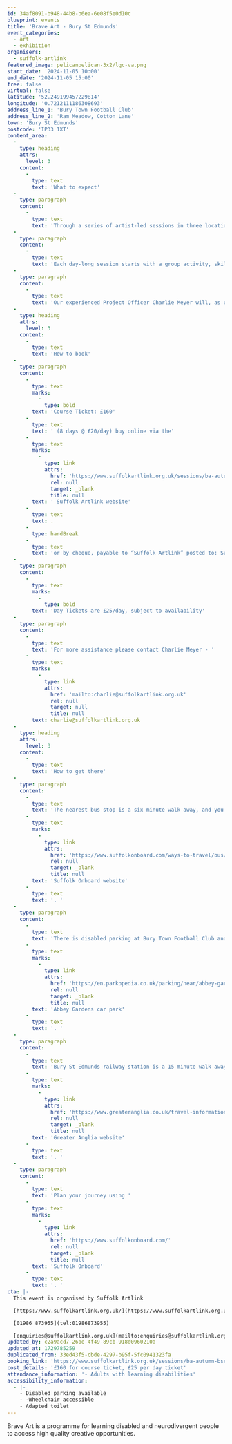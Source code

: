 ```yaml
---
id: 34af8091-b948-44b8-b6ea-6e08f5e0d10c
blueprint: events
title: 'Brave Art - Bury St Edmunds'
event_categories:
  - art
  - exhibition
organisers:
  - suffolk-artlink
featured_image: pelicanpelican-3x2/lgc-va.png
start_date: '2024-11-05 10:00'
end_date: '2024-11-05 15:00'
free: false
virtual: false
latitude: '52.249199457229814'
longitude: '0.7212111186308693'
address_line_1: 'Bury Town Football Club'
address_line_2: 'Ram Meadow, Cotton Lane'
town: 'Bury St Edmunds'
postcode: 'IP33 1XT'
content_area:
  -
    type: heading
    attrs:
      level: 3
    content:
      -
        type: text
        text: 'What to expect'
  -
    type: paragraph
    content:
      -
        type: text
        text: 'Through a series of artist-led sessions in three locations we provide inspiration and support for people to express themselves through visual arts, bringing the social and wellbeing benefits of being creative together.'
  -
    type: paragraph
    content:
      -
        type: text
        text: 'Each day-long session starts with a group activity, skill sharing or discussion, before people are invited to develop and work on a personal project. Participants are encouraged and supported to explore their interests and develop their own creative voice through a range of materials, techniques and creative prompts.'
  -
    type: paragraph
    content:
      -
        type: text
        text: 'Our experienced Project Officer Charlie Meyer will, as usual, create a safe and welcoming space where everyone can be creative and make new friends.'
  -
    type: heading
    attrs:
      level: 3
    content:
      -
        type: text
        text: 'How to book'
  -
    type: paragraph
    content:
      -
        type: text
        marks:
          -
            type: bold
        text: 'Course Ticket: £160'
      -
        type: text
        text: ' (8 days @ £20/day) buy online via the'
      -
        type: text
        marks:
          -
            type: link
            attrs:
              href: 'https://www.suffolkartlink.org.uk/sessions/ba-autumn-bse-24/'
              rel: null
              target: _blank
              title: null
        text: ' Suffolk Artlink website'
      -
        type: text
        text: .
      -
        type: hardBreak
      -
        type: text
        text: 'or by cheque, payable to “Suffolk Artlink” posted to: Suffolk Artlink, Units 13 & 14, Malt Store Annex, The Cut, 8 New Cut, Halesworth, IP19 8BY'
  -
    type: paragraph
    content:
      -
        type: text
        marks:
          -
            type: bold
        text: 'Day Tickets are £25/day, subject to availability'
  -
    type: paragraph
    content:
      -
        type: text
        text: 'For more assistance please contact Charlie Meyer - '
      -
        type: text
        marks:
          -
            type: link
            attrs:
              href: 'mailto:charlie@suffolkartlink.org.uk'
              rel: null
              target: null
              title: null
        text: charlie@suffolkartlink.org.uk
  -
    type: heading
    attrs:
      level: 3
    content:
      -
        type: text
        text: 'How to get there'
  -
    type: paragraph
    content:
      -
        type: text
        text: 'The nearest bus stop is a six minute walk away, and you can access up-to-date timetables on the '
      -
        type: text
        marks:
          -
            type: link
            attrs:
              href: 'https://www.suffolkonboard.com/ways-to-travel/bus/bus-timetables/'
              rel: null
              target: _blank
              title: null
        text: 'Suffolk Onboard website'
      -
        type: text
        text: '. '
  -
    type: paragraph
    content:
      -
        type: text
        text: 'There is disabled parking at Bury Town Football Club and pay and display parking a three minute walk away at '
      -
        type: text
        marks:
          -
            type: link
            attrs:
              href: 'https://en.parkopedia.co.uk/parking/near/abbey-gardens-2/?arriving=202408211030&leaving=202408211230'
              rel: null
              target: _blank
              title: null
        text: 'Abbey Gardens car park'
      -
        type: text
        text: '. '
  -
    type: paragraph
    content:
      -
        type: text
        text: 'Bury St Edmunds railway station is a 15 minute walk away and you can find the train times on the '
      -
        type: text
        marks:
          -
            type: link
            attrs:
              href: 'https://www.greateranglia.co.uk/travel-information/station-information/bse'
              rel: null
              target: _blank
              title: null
        text: 'Greater Anglia website'
      -
        type: text
        text: '. '
  -
    type: paragraph
    content:
      -
        type: text
        text: 'Plan your journey using '
      -
        type: text
        marks:
          -
            type: link
            attrs:
              href: 'https://www.suffolkonboard.com/'
              rel: null
              target: _blank
              title: null
        text: 'Suffolk Onboard'
      -
        type: text
        text: '. '
cta: |-
  This event is organised by Suffolk Artlink

  [https://www.suffolkartlink.org.uk/](https://www.suffolkartlink.org.uk/) 

  [01986 873955](tel:01986873955)

  [enquiries@suffolkartlink.org.uk](mailto:enquiries@suffolkartlink.org.uk)
updated_by: c2a9acd7-26be-4f49-89cb-918d0960210a
updated_at: 1729785259
duplicated_from: 33ed43f5-cbde-4297-b95f-5fc0941323fa
booking_link: 'https://www.suffolkartlink.org.uk/sessions/ba-autumn-bse-24/'
cost_details: '£160 for course ticket, £25 per day ticket'
attendance_information: '- Adults with learning disabilities'
accessibility_information:
  - |-
    - Disabled parking available
    - -Wheelchair accessible
    - Adapted toilet
---
```

Brave Art is a programme for learning disabled and neurodivergent people to access high quality creative opportunities.
